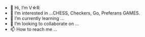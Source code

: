 - 👋 Hi, I’m  V☆R
- 👀 I’m interested in ...CHESS, Checkers, Go, Preferans GAMES.
- 🌱 I’m currently learning ...
- 💞️ I’m looking to collaborate on ...
- 📫 How to reach me ...

<!---
VAR-RAV/VAR-RAV is a ✨ special ✨ repository because its `README.md` (this file) appears on your GitHub profile.
You can click the Preview link to take a look at your changes.
--->
